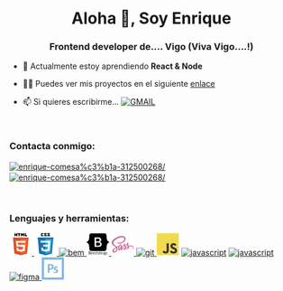 <h1 align="center">Aloha 👋, Soy Enrique</h1>
<h3 align="center">Frontend developer de.... Vigo (Viva Vigo....!)</h3>

- 🌱 Actualmente estoy aprendiendo **React & Node**

- 👨‍💻 Puedes ver mis proyectos en el siguiente  [enlace](https://portfolio-ep5h.onrender.com/) 


- 📫 Si quieres escribirme... [![GMAIL](https://img.shields.io/badge/Gmail-D14836?style=for-the-badge&logo=gmail&logoColor=white)](mailto:enriquecbardev@gmail.com)

<br> 
 

<h3 align="left">Contacta conmigo:</h3>
<p align="left">
<a href="https://linkedin.com/in/enrique-comesa%c3%b1a-312500268/" target="blank"><img align="center" src="https://raw.githubusercontent.com/rahuldkjain/github-profile-readme-generator/master/src/images/icons/Social/linked-in-alt.svg" alt="enrique-comesa%c3%b1a-312500268/" height="30" width="40" /></a>
<a href=https://t.me/KikeCB" target="blank"><img align="center"  src="https://www.freepnglogos.com/uploads/telegram-logo-png-0.png" alt="enrique-comesa%c3%b1a-312500268/"  width="40" /></a>

</p>   
<br> 

<h3 align="left">Lenguajes y herramientas:</h3>
<p align="left"> 

<a href="https://www.w3.org/html/" target="_blank" rel="noreferrer"> <img src="https://raw.githubusercontent.com/devicons/devicon/master/icons/html5/html5-original-wordmark.svg" alt="html5" width="40" height="40"/> </a>
<a href="https://www.w3schools.com/css/" target="_blank" rel="noreferrer"> <img src="https://raw.githubusercontent.com/devicons/devicon/master/icons/css3/css3-original-wordmark.svg" alt="css3" width="40" height="40"/> </a> 
<a href="https://getbem.com/" target="_blank" rel="noreferrer"> <img src="https://jennyknuth.com/wp-content/uploads/2018/03/BEM-1.png" alt="bem" width="40" height="40"/> </a> 
<a href="https://getbootstrap.com" target="_blank" rel="noreferrer"> <img src="https://raw.githubusercontent.com/devicons/devicon/master/icons/bootstrap/bootstrap-plain-wordmark.svg" alt="bootstrap" width="40" height="40"/> </a> 
<a href="https://sass-lang.com" target="_blank" rel="noreferrer"> <img src="https://raw.githubusercontent.com/devicons/devicon/master/icons/sass/sass-original.svg" alt="sass" width="40" height="40"/> </a> 
<a href="https://git-scm.com/" target="_blank" rel="noreferrer"> <img src="https://www.vectorlogo.zone/logos/git-scm/git-scm-icon.svg" alt="git" width="40" height="40"/> </a>
<a href="https://developer.mozilla.org/en-US/docs/Web/JavaScript" target="_blank" rel="noreferrer"> <img src="https://raw.githubusercontent.com/devicons/devicon/master/icons/javascript/javascript-original.svg" alt="javascript" width="40" height="40"/></a>
<a href="https://vitejs.dev/" target="_blank" rel="noreferrer"> <img src="https://seeklogo.com/images/V/vite-logo-BFD4283991-seeklogo.com.png" alt="javascript" width="40" height="40"/></a>
<a href="https://es.wordpress.org/" target="_blank" rel="noreferrer"> <img src="https://cdn-icons-png.flaticon.com/512/174/174881.png" alt="javascript" width="40" height="40"/></a>
<a href="https://www.figma.com/" target="_blank" rel="noreferrer"> <img src="https://www.vectorlogo.zone/logos/figma/figma-icon.svg" alt="figma" width="40" height="40"/> </a>
<a href="https://www.photoshop.com/en" target="_blank" rel="noreferrer"> <img src="https://raw.githubusercontent.com/devicons/devicon/master/icons/photoshop/photoshop-line.svg" alt="photoshop" width="40" height="40"/> </a>
</p>






